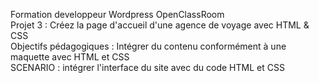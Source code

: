 Formation developpeur Wordpress OpenClassRoom </br>
Projet 3 : Créez la page d'accueil d'une agence de voyage avec HTML & CSS </br>
Objectifs pédagogiques : Intégrer du contenu conformément à une maquette avec HTML et CSS </br>
SCENARIO : intégrer l'interface du site avec du code HTML et CSS
